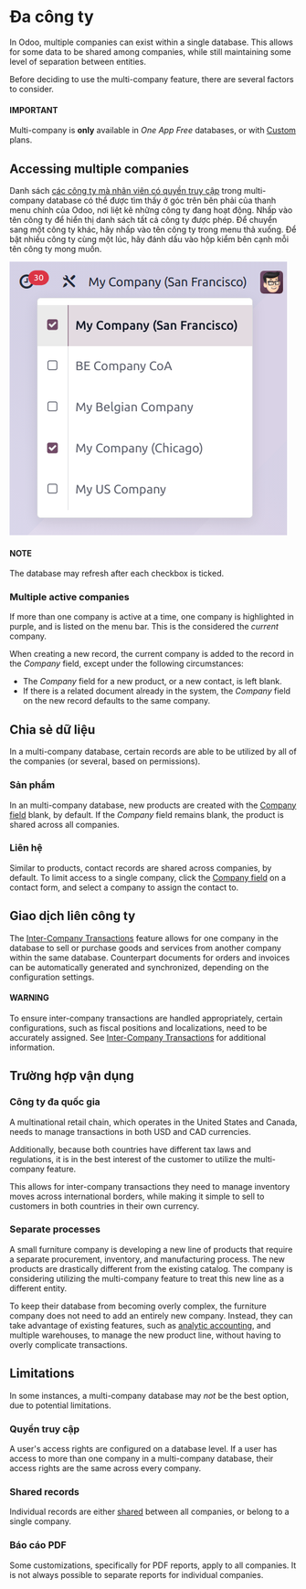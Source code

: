 # Đa công ty

In Odoo, multiple companies can exist within a single database. This allows for some data to be
shared among companies, while still maintaining some level of separation between entities.

Before deciding to use the multi-company feature, there are several factors to consider.

#### IMPORTANT
Multi-company is **only** available in *One App Free* databases, or with [Custom](https://www.odoo.com/pricing-plan) plans.

## Accessing multiple companies

Danh sách [các công ty mà nhân viên có quyền truy cập](companies.md#general-employee-access) trong multi-company database có thể được tìm thấy ở góc trên bên phải của thanh menu chính của Odoo, nơi liệt kê những công ty đang hoạt động. Nhấp vào tên công ty để hiển thị danh sách tất cả công ty được phép. Để chuyển sang một công ty khác, hãy nhấp vào tên công ty trong menu thả xuống. Để bật nhiều công ty cùng một lúc, hãy đánh dấu vào hộp kiểm bên cạnh mỗi tên công ty mong muốn.

![An example of the list of companies a user has access to when logged into a database.](../../_images/company-access.png)

#### NOTE
The database may refresh after each checkbox is ticked.

<a id="general-active-companies"></a>

### Multiple active companies

If more than one company is active at a time, one company is highlighted in purple, and is listed on
the menu bar. This is the considered the *current* company.

When creating a new record, the current company is added to the record in the *Company* field,
except under the following circumstances:

- The *Company* field for a new product, or a new contact, is left blank.
- If there is a related document already in the system, the *Company* field on the new record
  defaults to the same company.

<a id="general-sharing-data"></a>

## Chia sẻ dữ liệu

In a multi-company database, certain records are able to be utilized by all of the companies (or several, based on
permissions).

### Sản phẩm

In an multi-company database, new products are created with the [Company field](#general-active-companies)
blank, by default. If the *Company* field remains blank, the product is shared across all companies.

### Liên hệ

Similar to products, contact records are shared across companies, by default. To limit access to a
single company, click the [Company field](#general-active-companies) on a contact form, and
select a company to assign the contact to.

## Giao dịch liên công ty

The [Inter-Company Transactions](companies.md#general-inter-company) feature allows for one company in the
database to sell or purchase goods and services from another company within the same database.
Counterpart documents for orders and invoices can be automatically generated and synchronized,
depending on the configuration settings.

#### WARNING
To ensure inter-company transactions are handled appropriately, certain configurations, such as
fiscal positions and localizations, need to be accurately assigned. See [Inter-Company
Transactions](companies.md#general-inter-company) for additional information.

## Trường hợp vận dụng

### Công ty đa quốc gia

A multinational retail chain, which operates in the United States and Canada, needs to manage
transactions in both USD and CAD currencies.

Additionally, because both countries have different tax laws and regulations, it is in the best
interest of the customer to utilize the multi-company feature.

This allows for inter-company transactions they need to manage inventory moves across international
borders, while making it simple to sell to customers in both countries in their own currency.

### Separate processes

A small furniture company is developing a new line of products that require a separate procurement,
inventory, and manufacturing process. The new products are drastically different from the existing
catalog. The company is considering utilizing the multi-company feature to treat this new line as a
different entity.

To keep their database from becoming overly complex, the furniture company does not need to add an
entirely new company. Instead, they can take advantage of existing features, such as [analytic
accounting](../finance/accounting/reporting/analytic_accounting.md), and multiple warehouses, to
manage the new product line, without having to overly complicate transactions.

## Limitations

In some instances, a multi-company database may *not* be the best option, due to potential limitations.

### Quyền truy cập

A user's access rights are configured on a database level. If a user has access to more than one
company in a multi-company database, their access rights are the same across every company.

### Shared records

Individual records are either [shared](#general-sharing-data) between all companies, or belong
to a single company.

### Báo cáo PDF

Some customizations, specifically for PDF reports, apply to all companies. It is not always possible
to separate reports for individual companies.
